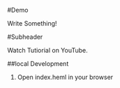 #Demo

Write Something!

#Subheader

Watch Tutiorial on YouTube.

##local Development

1.  Open index.heml in your browser